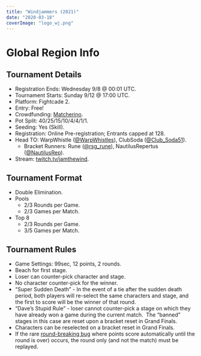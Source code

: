 ```yaml
---
title: "Windjammers (2021)"
date: "2020-03-18"
coverImage: "logo_wj.png"
---
```


# Global Region Info

## Tournament Details

- Registration Ends: Wednesday 9/8 @ 00:01 UTC.
- Tournament Starts: Sunday 9/12 @ 17:00 UTC.
- Platform: Fightcade 2.
- Entry: Free!
- Crowdfunding: [Matcherino](https://matcherino.com/tournaments/56359).
- Pot Split: 40/25/15/10/4/4/1/1.
- Seeding: Yes (Skill).
- Registration: Online Pre-registration; Entrants capped at 128.
- Head TO: WarpWhistle ([@WarpWhistles](https://twitter.com/WarpWhistles)), ClubSoda ([@Club\_Soda51](https://twitter.com/Club_Soda51)).
    - Bracket Runners: Rune ([@rsg\_rune](https://twitter.com/rsg_rune)), NautilusRepertus ([@NautilusRep](https://twitter.com/NautilusRep)).
- Stream: [twitch.tv/jamthewind](http://twitch.tv/jamthewind).

## Tournament Format

- Double Elimination.
- Pools
    - 2/3 Rounds per Game.
    - 2/3 Games per Match.
- Top 8
    - 2/3 Rounds per Game.
    - 3/5 Games per Match.

## Tournament Rules

- Game Settings: 99sec, 12 points, 2 rounds.
- Beach for first stage.
- Loser can counter-pick character and stage.
- No character counter-pick for the winner. 
- “Super Sudden Death” - In the event of a tie after the sudden death period, both players will re-select the same characters and stage, and the first to score will be the winner of that round. 
- “Dave’s Stupid Rule” - loser cannot counter-pick a stage on which they have already won a game during the current match.  The “banned” stages in this case are reset upon a bracket reset in Grand Finals. 
- Characters can be reselected on a bracket reset in Grand Finals.
- If the rare [round-breaking bug](https://www.youtube.com/watch?v=9oOi9-SgAiA) where points score automatically until the round is over) occurs, the round only (and not the match) must be replayed.

